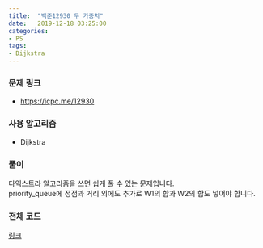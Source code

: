 ```yaml
---
title:  "백준12930 두 가중치"
date:   2019-12-18 03:25:00
categories:
- PS
tags:
- Dijkstra
---
```


### 문제 링크
* https://icpc.me/12930

### 사용 알고리즘
* Dijkstra

### 풀이
다익스트라 알고리즘을 쓰면 쉽게 풀 수 있는 문제입니다.<br>
priority_queue에 정점과 거리 외에도 추가로 W1의 합과 W2의 합도 넣어야 합니다.

### 전체 코드
[링크](http://boj.kr/df93a44de55844ccbef43840143a2849)
